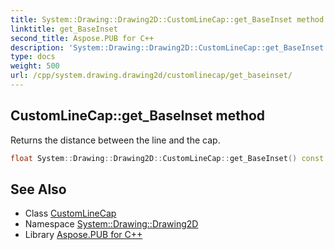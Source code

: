 ```yaml
---
title: System::Drawing::Drawing2D::CustomLineCap::get_BaseInset method
linktitle: get_BaseInset
second_title: Aspose.PUB for C++
description: 'System::Drawing::Drawing2D::CustomLineCap::get_BaseInset method. Returns the distance between the line and the cap in C++.'
type: docs
weight: 500
url: /cpp/system.drawing.drawing2d/customlinecap/get_baseinset/
---
```

## CustomLineCap::get_BaseInset method


Returns the distance between the line and the cap.

```cpp
float System::Drawing::Drawing2D::CustomLineCap::get_BaseInset() const
```

## See Also

* Class [CustomLineCap](../)
* Namespace [System::Drawing::Drawing2D](../../)
* Library [Aspose.PUB for C++](../../../)
